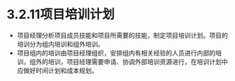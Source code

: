 # 3.2.11项目培训计划

- 项目经理分析项目成员技能和项目所需要的技能，制定项目培训计划。项目的培训分为组内培训和组外培训。
- 项目组内的培训由项目经理组织，安排组内有相关经验的人员进行内部的培训，组外的培训，项目经理需要申请、协调外部培训资源进行，在培训计划中应做好时间计划和成本规划。
